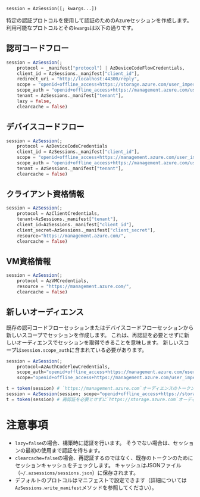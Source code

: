 ```
session = AzSession([; kwargs...])
```

特定の認証プロトコルを使用して認証のためのAzureセッションを作成します。 利用可能なプロトコルとその`kwargs`は以下の通りです。

## 認可コードフロー

```julia
session = AzSession(;
    protocol = _manifest["protocol"] | AzDeviceCodeFlowCredentials,
    client_id = AzSessions._manifest["client_id"],
    redirect_uri = "http://localhost:44300/reply",
    scope = "openid+offline_access+https://storage.azure.com/user_impersonation",
    scope_auth = "openid+offline_access+https://management.azure.com/user_impersonation+https://storage.azure.com/user_impersonation",
    tenant = AzSessions._manifest["tenant"],
    lazy = false,
    clearcache = false)
```

## デバイスコードフロー

```julia
session = AzSession(;
    protocol = AzDeviceCodeCredentials
    client_id = AzSessions._manifest["client_id"],
    scope = "openid+offline_access+https://management.azure.com/user_impersonation",
    scope_auth = "openid+offline_access+https://management.azure.com/user_impersonation+https://storage.azure.com/user_impersonation",
    tenant = AzSessions._manifest["tenant"],
    clearcache = false)
```

## クライアント資格情報

```julia
session = AzSession(;
    protocol = AzClientCredentials,
    tenant=AzSessions._manifest["tenant"],
    client_id=AzSessions._manifest["client_id"],
    client_secret=AzSessions._manifest["client_secret"],
    resource="https://management.azure.com/",
    clearcache = false)
```

## VM資格情報

```julia
session = AzSession(;
    protocol = AzVMCredentials,
    resource = "https://management.azure.com/",
    clearcache = false)
```

## 新しいオーディエンス

既存の認可コードフローセッションまたはデバイスコードフローセッションから新しいスコープでセッションを作成します。 これは、再認証を必要とせずに新しいオーディエンスでセッションを取得できることを意味します。 新しいスコープは`session.scope_auth`に含まれている必要があります。

```julia
session = AzSession(;
    protocol=AzAuthCodeFlowCredentials,
    scope_auth="openid+offline_access+https://management.azure.com/user_impersonation+https://storage.azure.com/user_impersonation",
    scope="openid+offline_access+https://management.azure.com/user_impersonation")

t = token(session) # `https://management.azure.com`オーディエンスのトークン
session = AzSession(session; scope="openid+offline_access+https://storage.azure.com/user_impersonation")
t = token(session) # 再認証を必要とせずに`https://storage.azure.com`オーディエンスのトークン
```

# 注意事項

  * `lazy=false`の場合、構築時に認証を行います。 そうでない場合は、セッションの最初の使用まで認証を待ちます。
  * `clearcache=false`の場合、再認証するのではなく、既存のトークンのためにセッションキャッシュをチェックします。 キャッシュはJSONファイル（`~/.azsessions/sessions.json`）に保存されます。
  * デフォルトのプロトコルはマニフェストで設定できます（詳細については`AzSessions.write_manifest`メソッドを参照してください）。
